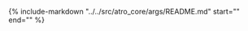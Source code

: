 {%
   include-markdown "../../src/atro_core/args/README.md"
   start="<!--intro-start-->"
   end="<!--intro-end-->"
%}
